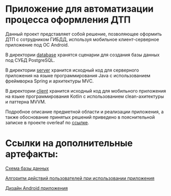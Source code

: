 # Приложение для автоматизации процесса оформления ДТП

Данный проект представляет собой решение, позволяющее оформить ДТП
с сотрудником ГИБДД, используя мобильное клиент-серверное приложение под ОС Android.

В директории [database](https://github.com/ADsty/thesis-2022/tree/main/database) хранятся сценарии для создания базы
данных под СУБД PostgreSQL.

В директории [server](https://github.com/ADsty/thesis-2022/tree/main/server) хранится исходный код для серверного приложения
на языке программирования Java с использованием фреймворка Spring и архитектуры MVC.

В директории [client](https://github.com/ADsty/thesis-2022/tree/main/client) хранится исходный код для 
мобильного приложения на языке программирования Kotlin с использованием clean-ахитектуры и паттерна MVVM.

Подробное описание предметной области и реализации приложения, а также обоснование принятых решений приведено в пояснительной
записке в проекте 
overleaf по [ссылке](https://www.overleaf.com/read/wxkjtjpmdggw).

# Ссылки на дополнительные артефакты:

[Схема базы данных](https://drive.google.com/file/d/1pVdgvuwB3VpBqnsvqyPJU5w0eBlVCc8O/view?usp=sharing)

[Алгоритм действий пользователей при использовании приложения](https://drive.google.com/file/d/1NWTEfv3fl_FEinL99ySbeNEeiOd7UBEj/view?usp=sharing)

[Дизайн Android приложения](https://www.figma.com/file/yIlZ4XBCOfZyUHyfqv5V2C/Android-app-design?node-id=0%3A1)